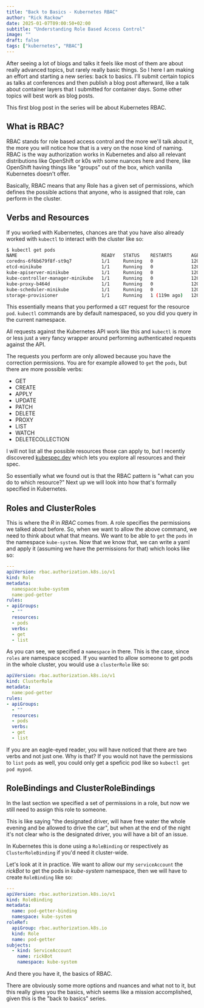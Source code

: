 ```yaml
---
title: "Back to Basics - Kubernetes RBAC"
author: "Rick Rackow"
date: 2025-01-07T09:00:50+02:00
subtitle: "Understanding Role Based Access Control"
image: ""
draft: false
tags: ["kubernetes", "RBAC"]
---
```


After seeing a lot of blogs and talks it feels like most of them are about really advanced topics, but rarely really
basic things. So I here I am making an effort and starting a new series: back to basics. I'll submit certain topics as
talks at conferences and then publish a blog post afterward, like a talk about container layers that I submitted for
container days. Some other topics will best work as blog posts.

This first blog post in the series will be about Kubernetes RBAC.

## What is RBAC?

RBAC stands for role based access control and the more we'll talk about it, the more you will notice how that is a very
on the nose kind of naming. RBAC is the way authorization works in Kubernetes and also all relevant distributions like
OpenShift or k0s with some nuances here and there, like OpenShift having things like "groups" out of the box, which
vanilla Kubernetes doesn't offer.

Basically, RBAC means that any Role has a given set of permissions, which defines the possible actions that anyone, who
is assigned that role, can perform in the cluster.

## Verbs and Resources

If you worked with Kubernetes, chances are that you have also already worked with `kubectl` to interact with the
cluster like so:

```bash
$ kubectl get pods
NAME                               READY   STATUS    RESTARTS       AGE
coredns-6f6b679f8f-st9q7           1/1     Running   0              120m
etcd-minikube                      1/1     Running   0              120m
kube-apiserver-minikube            1/1     Running   0              120m
kube-controller-manager-minikube   1/1     Running   0              120m
kube-proxy-b464d                   1/1     Running   0              120m
kube-scheduler-minikube            1/1     Running   0              120m
storage-provisioner                1/1     Running   1 (119m ago)   120m
```

This essentially means that you performed a `GET` request for the resource `pod`. `kubectl` commands are by default
namespaced, so you did you query in the current namespace.

All requests against the Kubernetes API work like this and `kubectl` is more or less just a very fancy wrapper around
performing authenticated requests against the API.

The requests you perform are only allowed because you have the correction permissions. You are for example allowed to
`get` the `pods`, but there are more possible verbs:

* GET
* CREATE
* APPLY
* UPDATE
* PATCH
* DELETE
* PROXY
* LIST
* WATCH
* DELETECOLLECTION

I will not list all the possible resources those can apply to, but I recently discovered 
[kubespec.dev](https://kubespec.dev) which lets you explore all resources and their spec.

So essentially what we found out is that the RBAC pattern is "what can you do to which resource?" Next up we will look
into how that's formally specified in Kubernetes.

## Roles and ClusterRoles

This is where the _R_ in _RBAC_ comes from. A role specifies the permissions we talked about before. So, when we want to
allow the above command, we need to think about what that means. We want to be able to `get` the `pods` in the namespace
`kube-system`. Now that we know that, we can write a yaml and apply it (assuming we have the permissions for that) which
looks like so:

```yaml
---
apiVersion: rbac.authorization.k8s.io/v1
kind: Role
metadata:
  namespace:kube-system
  name:pod-getter
rules:
- apiGroups:
  - ""
  resources:
  - pods
  verbs:
  - get
  - list
```

As you can see, we specified a `namespace` in there. This is the case, since `roles` are namespace scoped. If you wanted
to allow someone to get pods in the whole cluster, you would use a `clusterRole` like so:

```yaml
apiVersion: rbac.authorization.k8s.io/v1
kind: ClusterRole
metadata:
  name:pod-getter
rules:
- apiGroups:
  - ""
  resources:
  - pods
  verbs:
  - get
  - list
```

If you are an eagle-eyed reader, you will have noticed that there are two verbs and not just one. Why is that? If you
would not have the permissions to `list` `pods` as well, you could only get a speficic pod like so 
`kubectl get pod mypod`.

## RoleBindings and ClusterRoleBindings

In the last section we specified a set of permissions in a role, but now we still need to assign this role to someone.

This is like saying "the designated driver, will have free water the whole evening and be allowed to drive the car", but
when at the end of the night it's not clear who is the designated driver, you will have a bit of an issue.

In Kubernetes this is done using a `RoleBinding` or respectively as `ClusterRoleBinding` if you'd need it cluster-wide.

Let's look at it in practice. We want to allow our my `serviceAccount` the _rickBot_ to get the pods in _kube-system_
namespace, then we will have to create `RoleBinding` like so:

```yaml
---
apiVersion: rbac.authorization.k8s.io/v1
kind: RoleBinding
metadata:
  name: pod-getter-binding
  namespace: kube-system
roleRef:
  apiGroup: rbac.authorization.k8s.io
  kind: Role
  name: pod-getter
subjects:
  - kind: ServiceAccount
    name: rickBot
    namespace: kube-system

```


 And there you have it, the basics of RBAC.
 
There are obviously some more options and nuances and what not to it, but this really gives you the basics, which seems
like a mission accomplished, given this is the "back to basics" series.